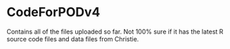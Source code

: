 # CodeForPODv4

Contains all of the files uploaded so far. Not 100% sure if it has the latest R source code files and data files from Christie. 
